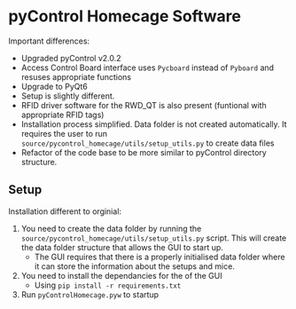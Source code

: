 # pyControl Homecage Software

Important differences:

- Upgraded pyControl v2.0.2
- Access Control Board interface uses `Pycboard` instead of `Pyboard` and resuses appropriate functions
- Upgrade to PyQt6
- Setup is slightly different.
- RFID driver software for the RWD_QT is also present (funtional with appropriate RFID tags)
- Installation process simplified. Data folder is not created automatically. It requires the user to run `source/pycontrol_homecage/utils/setup_utils.py` to create data files
- Refactor of the code base to be more similar to pyControl directory structure.

## Setup

Installation different to orginial:

1. You need to create the data folder by running the `source/pycontrol_homecage/utils/setup_utils.py` script. This will create the data folder structure that allows the GUI to start up.
   - The GUI requires that there is a properly initialised data folder where it can store the information about the setups and mice.
2. You need to install the dependancies for the of the GUI
   - Using `pip install -r requirements.txt`
3. Run `pyControlHomecage.pyw` to startup
